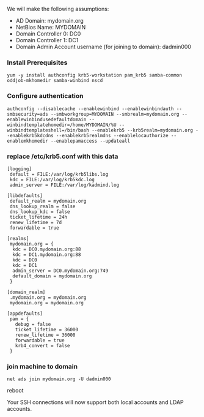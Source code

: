 We will make the following assumptions:
* AD Domain: mydomain.org
* NetBios Name: MYDOMAIN
* Domain Controller 0: DC0
* Domain Controller 1: DC1
* Domain Admin Account username (for joining to domain): dadmin000


### Install Prerequisites ###
```
yum -y install authconfig krb5-workstation pam_krb5 samba-common oddjob-mkhomedir samba-winbind nscd
```


### Configure authentication ###
```
authconfig --disablecache --enablewinbind --enablewinbindauth --smbsecurity=ads --smbworkgroup=MYDOMAIN --smbrealm=mydomain.org --enablewinbindusedefaultdomain --winbindtemplatehomedir=/home/MYDOMAIN/%U --winbindtemplateshell=/bin/bash --enablekrb5 --krb5realm=mydomain.org --enablekrb5kdcdns --enablekrb5realmdns --enablelocauthorize --enablemkhomedir --enablepamaccess --updateall
```

### replace /etc/krb5.conf with this data ###
```
[logging]
 default = FILE:/var/log/krb5libs.log
 kdc = FILE:/var/log/krb5kdc.log
 admin_server = FILE:/var/log/kadmind.log

[libdefaults]
 default_realm = mydomain.org
 dns_lookup_realm = false
 dns_lookup_kdc = false
 ticket_lifetime = 24h
 renew_lifetime = 7d
 forwardable = true

[realms]
 mydomain.org = {
  kdc = DC0.mydomain.org:88
  kdc = DC1.mydomain.org:88
  kdc = DC0
  kdc = DC1
  admin_server = DC0.mydomain.org:749
  default_domain = mydomain.org
 }

[domain_realm]
 .mydomain.org = mydomain.org
 mydomain.org = mydomain.org

[appdefaults]
 pam = {
   debug = false
   ticket_lifetime = 36000
   renew_lifetime = 36000
   forwardable = true
   krb4_convert = false
 }
```


### join machine to domain ###
```
net ads join mydomain.org -U dadmin000
```

reboot

Your SSH connections will now support both local accounts and LDAP accounts.
